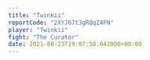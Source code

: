```yaml
---
title: "Twinkii"
reportCode: "2XYJ67t3gRQqZ4FN"
player: "Twinkii"
fight: "The Curator"
date: 2021-08-23T19:07:58.042000+00:00
---
```

